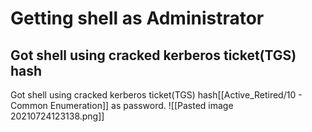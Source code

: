 # Getting shell as Administrator
## Got shell using cracked kerberos ticket(TGS) hash
Got shell using cracked kerberos ticket(TGS) hash[[Active_Retired/10 - Common Enumeration]] as password.
![[Pasted image 20210724123138.png]]

